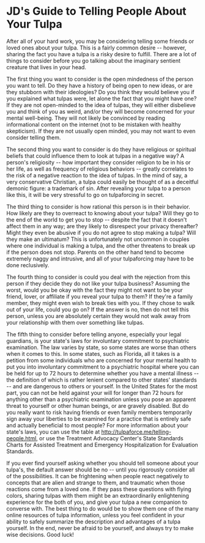 # JD's Guide to Telling People About Your Tulpa

After all of your hard work, you may be considering telling some friends or 
loved ones about your tulpa. This is a fairly common desire -- however, sharing 
the fact you have a tulpa is a risky desire to fulfill. There are a lot of 
things to consider before you go talking about the imaginary sentient creature 
that lives in your head.

The first thing you want to consider is the open mindedness of the person you 
want to tell. Do they have a history of being open to new ideas, or are they 
stubborn with their ideologies? Do you think they would believe you if you 
explained what tulpas were, let alone the fact that you might have one? If they 
are not open-minded to the idea of tulpas, they will either disbelieve you and 
think of you as weird, and/or they will become concerned for your mental 
well-being. They will not likely be convinced by reading informational content 
on the internet (not to be mistaken with healthy skepticism). If they are not 
usually open minded, you may not want to even consider telling them.

The second thing you want to consider is do they have religious or spiritual 
beliefs that could influence them to look at tulpas in a negative way? 
A person's religiosity -- how important they consider religion to be in his or 
her life, as well as frequency of religious behaviors -- greatly correlates to 
the risk of a negative reaction to the idea of tulpas. In the mind of say, 
a very conservative Christian, a tulpa could easily be thought of as 
a deceitful demonic figure: a trademark of sin. After revealing your tulpa to 
a person like this, it will be very stressful to go on tulpaforcing in secret.

The third thing to consider is how rational this person is in their behavior. 
How likely are they to overreact to knowing about your tulpa? Will they go to 
the end of the world to get you to stop -- despite the fact that it doesn't 
affect them in any way; are they likely to disrespect your privacy thereafter? 
Might they even be abusive if you do not agree to stop making a tulpa? Will 
they make an ultimatum? This is unfortunately not uncommon in couples where one 
individual is making a tulpa, and the other threatens to break up if the person 
does not stop. Parents on the other hand tend to become extremely naggy and 
intrusive, and all of your tulpaforcing may have to be done reclusively.

The fourth thing to consider is could you deal with the rejection from this 
person if they decide they do not like your tulpa business? Assuming the worst, 
would you be okay with the fact they might not want to be your friend, lover, 
or affiliate if you reveal your tulpa to them? If they're a family member, they 
might even wish to break ties with you. If they chose to walk out of your life, 
could you go on? If the answer is no, then do not tell this person, unless you 
are absolutely certain they would not walk away from your relationship with 
them over something like tulpas.

The fifth thing to consider before telling anyone, especially your legal 
guardians, is your state's laws for involuntary commitment to psychiatric 
examination. The law varies by state, so some states are worse than others when 
it comes to this. In some states, such as Florida, all it takes is a petition 
from some individuals who are concerned for your mental health to put you into 
involuntary commitment to a psychiatric hospital where you can be held for up 
to 72 hours to determine whether you have a mental illness -- the definition of 
which is rather lenient compared to other states' standards -- and are 
dangerous to others or yourself. In the United States for the most part, you 
can not be held against your will for longer than 72 hours for anything other 
than a psychiatric examination unless you pose an apparent threat to yourself 
or other human beings, or are gravely disabled. But do you really want to risk 
having friends or even family members temporarily sign away your liberties to 
be examined for a practice that is entirely safe and actually beneficial to 
most people? For more information about your state's laws, you can use the 
table at http://tulpaforce.me/telling-people.html, or use the Treatment 
Advocacy Center's State Standards Charts for Assisted Treatment and Emergency 
Hospitalization for Evaluation Standards.

If you ever find yourself asking whether you should tell someone about your 
tulpa's, the default answer should be no -- until you rigorously consider all 
of the possibilities. It can be frightening when people react negatively to 
concepts that are alien and strange to them, and traumatic when those reactions 
come from a loved one. If they pass these questions with flying colors, sharing 
tulpas with them might be an extraordinarily enlightening experience for the 
both of you, and give your tulpa a new companion to converse with. The best 
thing to do would be to show them one of the many online resources of tulpa 
information, unless you feel confident in your ability to safely summarize the 
description and advantages of a tulpa yourself. In the end, never be afraid to 
be yourself, and always try to make wise decisions. Good luck!
